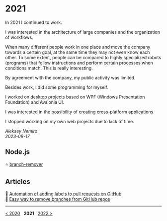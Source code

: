 # 2021

In 2021 I continued to work.

I was interested in the architecture of large companies and the organization of workflows.

When many different people work in one place and move the company towards a certain goal, at the same time they may not even know each other.
To some extent, people can be compared to highly specialized robots (programs) that follow instructions and perform certain processes when conditions match.
This is really interesting.

By agreement with the company, my public activity was limited.

Besides work, I did some programming for myself.

I worked on desktop projects based on WPF (Windows Presentation Foundation) and Avalonia UI.

I was interested in the possibility of creating cross-platform applications.

I stopped working on my own web projects due to lack of time.

_Aleksey Nemiro  
2023-09-17_

## Node.js

:star: [branch-remover](https://github.com/sfm-tools/branch-remover)

## Articles

:page_facing_up: [Automation of adding labels to pull requests on GitHub](articles/bighut-relabel.md)  
:page_facing_up: [Easy way to remove branches from GitHub repos](articles/branch-remover.md)

---
[< 2020](/2020) &nbsp; **2021** &nbsp; [2022 >](/2022)
